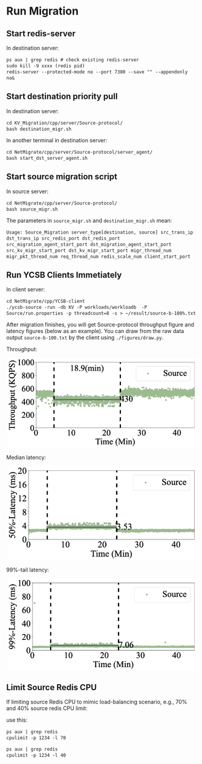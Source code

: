 # Run Migration  

## Start redis-server 
In destination server:
```
ps aux | grep redis # check existing redis-server
sudo kill -9 xxxx (redis pid)
redis-server --protected-mode no --port 7380 --save "" --appendonly no&
```


## Start destination priority pull 
In destination server:

```
cd KV_Migration/cpp/server/Source-protocol/
bash destination_migr.sh
```

In another terminal in destination server:
```
cd NetMigrate/cpp/server/Source-protocol/server_agent/
bash start_dst_server_agent.sh
```



## Start source migration script
In source server:
```
cd NetMigrate/cpp/server/Source-protocol/
bash source_migr.sh
```
The parameters in ```source_migr.sh``` and ```destination_migr.sh``` mean:
```
Usage: Source_Migration server_type[destination, source] src_trans_ip dst_trans_ip src_redis_port dst_redis_port src_migration_agent_start_port dst_migration_agent_start_port src_kv_migr_start_port dst_kv_migr_start_port migr_thread_num migr_pkt_thread_num req_thread_num redis_scale_num client_start_port
```

## Run YCSB Clients Immetiately
In client server:

```
cd NetMigrate/cpp/YCSB-client
./ycsb-source -run -db KV -P workloads/workloadb  -P Source/run.properties -p threadcount=8 -s > ~/result/source-b-100%.txt
```

After migration finishes, you will get Source-protocol throughput figure and latency figures (below as an example).
You can draw from the raw data output ```source-b-100.txt``` by the client using ```./figures/draw.py```.

Throughput:

<p align="center">
  <img src="./figures/source-b-100.png" width="500">
</p>

Median latency:

<p align="center">
  <img src="./figures/source-5-100-50.png" width="500">
</p>

99%-tail latency:

<p align="center">
  <img src="./figures/source-5-100-99.png" width="500">
</p>


## Limit Source Redis CPU
If limiting source Redis CPU to mimic load-balancing scenario, e.g., 70% and 40% source redis CPU limit:

use this:
```
ps aux | grep redis
cpulimit -p 1234 -l 70
```

```
ps aux | grep redis
cpulimit -p 1234 -l 40
```

